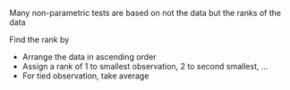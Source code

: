 Many non-parametric tests are based on not the data but the ranks of the data

Find the rank by
- Arrange the data in ascending order
- Assign a rank of 1 to smallest observation, 2 to second smallest, ...
- For tied observation, take average